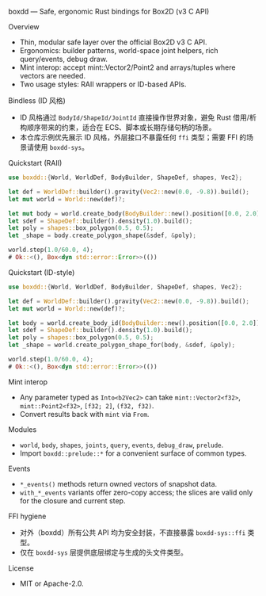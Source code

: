 boxdd — Safe, ergonomic Rust bindings for Box2D (v3 C API)

Overview
- Thin, modular safe layer over the official Box2D v3 C API.
- Ergonomics: builder patterns, world-space joint helpers, rich query/events, debug draw.
- Mint interop: accept mint::Vector2<f32>/Point2<f32> and arrays/tuples where vectors are needed.
- Two usage styles: RAII wrappers or ID-based APIs.

Bindless (ID 风格)
- ID 风格通过 `BodyId/ShapeId/JointId` 直接操作世界对象，避免 Rust 借用/析构顺序带来的约束，适合在 ECS、脚本或长期存储句柄的场景。
- 本仓库示例优先展示 ID 风格，外层接口不暴露任何 `ffi` 类型；需要 FFI 的场景请使用 `boxdd-sys`。

Quickstart (RAII)
```rust
use boxdd::{World, WorldDef, BodyBuilder, ShapeDef, shapes, Vec2};

let def = WorldDef::builder().gravity(Vec2::new(0.0, -9.8)).build();
let mut world = World::new(def)?;

let mut body = world.create_body(BodyBuilder::new().position([0.0, 2.0]).build());
let sdef = ShapeDef::builder().density(1.0).build();
let poly = shapes::box_polygon(0.5, 0.5);
let _shape = body.create_polygon_shape(&sdef, &poly);

world.step(1.0/60.0, 4);
# Ok::<(), Box<dyn std::error::Error>>(())
```

Quickstart (ID-style)
```rust
use boxdd::{World, WorldDef, BodyBuilder, ShapeDef, shapes, Vec2};

let def = WorldDef::builder().gravity(Vec2::new(0.0, -9.8)).build();
let mut world = World::new(def)?;

let body = world.create_body_id(BodyBuilder::new().position([0.0, 2.0]).build());
let sdef = ShapeDef::builder().density(1.0).build();
let poly = shapes::box_polygon(0.5, 0.5);
let _shape = world.create_polygon_shape_for(body, &sdef, &poly);

world.step(1.0/60.0, 4);
# Ok::<(), Box<dyn std::error::Error>>(())
```

Mint interop
- Any parameter typed as `Into<b2Vec2>` can take `mint::Vector2<f32>`, `mint::Point2<f32>`, `[f32; 2]`, `(f32, f32)`.
- Convert results back with `mint` via `From`.

Modules
- `world`, `body`, `shapes`, `joints`, `query`, `events`, `debug_draw`, `prelude`.
- Import `boxdd::prelude::*` for a convenient surface of common types.

Events
- `*_events()` methods return owned vectors of snapshot data.
- `with_*_events` variants offer zero-copy access; the slices are valid only for the closure and current step.

FFI hygiene
- 对外（boxdd）所有公共 API 均为安全封装，不直接暴露 `boxdd-sys::ffi` 类型。
- 仅在 `boxdd-sys` 层提供底层绑定与生成的头文件类型。

License
- MIT or Apache-2.0.
